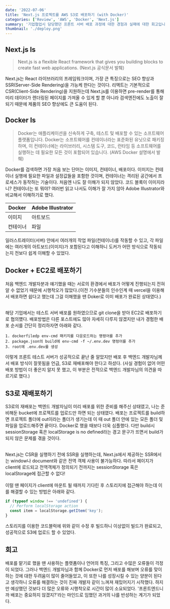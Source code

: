 ```yaml
---
date: '2022-07-06'
title: 'Next.js 프로젝트를 AWS S3로 배포하기 (with Docker)'
categories: ['Review', 'AWS', 'Docker', 'Next.js']
summary: '기업협업시 담당했던 프론트 서버 배포 과정에 대한 경험과 실패에 대한 회고입니다.'
thumbnail: './deploy.png'
---
```


## Next.js Is

> Next.js is a flexible React framework that gives you building blocks to create fast web applications.
> (Next.js 공식문서 발췌)

Next.js는 React 라이브러리의 프레임워크이며, 가장 큰 특징으로는 SEO 향상과 SSR(Server-Side Rendering)을 가능케 한다는 것이다. 리액트는 기본적으로 CSR(Client-Side Rendering)을 지원하는데 Next.js를 이용하면 pre-render를 통해 미리 데이터가 렌더링된 페이지를 가져올 수 있게 할 뿐 아니라 검색엔진에도 노출이 잘 되기 때문에 제품의 SEO 향상에도 큰 도움이 된다.

## Docker Is

> Docker는 애플리케이션을 신속하게 구축, 테스트 및 배포할 수 있는 소프트웨어 플랫폼입니다. Docker는 소프트웨어를 컨테이너라는 표준화된 유닛으로 패키징하며, 이 컨테이너에는 라이브러리, 시스템 도구, 코드, 런타임 등 소프트웨어를 실행하는 데 필요한 모든 것이 포함되어 있습니다.
> (AWS Docker 설명에서 발췌)

Docker를 검색하면 가장 처음 보는 단어는 이미지, 컨테이너, 배포이다. 이미지는 컨테이너 실행에 필요한 파일과 설정값들을 포함한 것이며, 컨테이너는 격리된 공간에서 프로세스가 동작하는 기술이다. 처음엔 나도 잘 이해가 되지 않았다. 코드 블록이 이미지라니? 컨테이너는 또 뭐야? 여러번 읽고 나서도 이해가 잘 가지 않아 Adobe Illustrator와 비교해서 이해하기로 했다.

| Docker   | Adobe Illustrator |
| -------- | ----------------- |
| 이미지   | 아트보드          |
| 컨테이너 | 파일              |

일러스트레이터(서버) 안에서 여러개의 작업 파일(컨테이너)를 작동할 수 있고, 각 파일에는 여러개의 아트보드(이미지)가 포함된다고 이해하니 도커가 어떤 방식으로 작동되는지 전보다 쉽게 이해할 수 있었다.

## Docker + EC2로 배포하기

처음 백엔드 개발자분과 얘기했을 때는 서로의 환경에서 배포가 어떻게 진행되는지 전혀 알 수 없었기 때문에 시행착오가 많았다.(이전 기수분들의 인수인계 때 vercel을 이용해서 배포하면 쉽다고 했는데 그걸 이해했을 땐 Doker로 이미 배포가 완료된 상태였다.)
</br>

</br>
해당 기업에서는 테스트 서버 배포를 원하였으므로 git clone을 받아 EC2로 배포하기로 협의헀다. 배포방법은 다른 포스트에도 많아 자세히 다루지 않겠지만 내가 경험한 배포 순서를 간단히 정리하자면 아래와 같다.

```
1. dockerfiledp env-cmd 패키지를 다운로드하는 명령어를 추가
2. package.json의 build에 env-cmd -f ~/.env.dev 명렁어를 추가
3. root에 .env.dev를 생성
```

이렇게 프론트 테스트 서버가 성공적으로 끝난 줄 알았지만 배포 후 백엔드 개발자님께서 배포 방식이 잘못됨을 언급, S3로 재배포해야 한다고 하셨다. (사실 경험이 없어 어떤 배포 방법이 더 좋은지 알지 못 했고, 이 부분은 전적으로 백엔드 개발자님의 의견을 따르기로 했다.)

## S3로 재배포하기

S3로의 재배포는 백엔드 개발자님이 미리 배포를 위한 준비를 해주신 상태였고, 나는 준비해둔 bucket에 프로젝트를 업로드만 하면 되는 상태였다. 배포는 프로젝트를 build하면 프로젝트 폴더에 out이라는 폴더가 생기는데 이 때 out 폴더 안에 있는 모든 폴더 및 파일을 업로드해주면 끝이다. Docker로 했을 때보다 더욱 심플했다. 다만 build시 sessionStorage 혹은 localStorage is no defined라는 경고 문구가 뜨면서 build가 되지 않은 문제를 겪을 것이다.
</br>

</br>
Next.js는 CSR을 실행하기 전에 SSR을 실행하는데, Next.js에서 제공하는 SSR에서는 window나 document와 같은 전역 객체 사용이 불가능하다. 따라서 페이지가 client에 로드되고 전역객체가 정의되기 전까지는 sessionStorage 혹은 localStorage에 접근할 수 없다!
</br>

</br>
이럴 땐 페이지가 client에 마운트 될 때까지 기다린 후 스토리지에 접근해야 하는데 이를 해결할 수 있는 방법은 아래와 같다.

```javascript
if (typeof window !== 'undefined') {
  // Perform localStorage action
  const item = localStorage.getItem('key');
}
```

스토리지를 이용한 코드블럭에 위와 같이 수정 후 빌드하니 이상없이 빌드가 완료되고, 성공적으로 S3에 업로드 할 수 있었다.

## 회고

배포를 맡기로 했을 땐 사용하는 플랫폼이나 언어의 특징, 그리고 수많은 오류들이 걱정이 되었다. 그러나 백엔드 개발자님과 함께 Docker로 먼저 배포를 해보며 오류를 맞이하는 것에 대한 두려움이 많이 줄어들었고, 이 또한 나를 성장시킬 수 있는 양분이 된다고 생각하니 오류를 해결하는 것이 진짜 개발자 같이 느껴져 재밌어지기 시작했다. 하지만 예상했던 것보다 더 많은 오류와 시행착오로 시간이 많이 소요되었다. '프론트엔드니까 배포는 중요하지 않겠지?'라는 마인드로 임했던 과거의 나를 반성하는 계기가 되었다.

